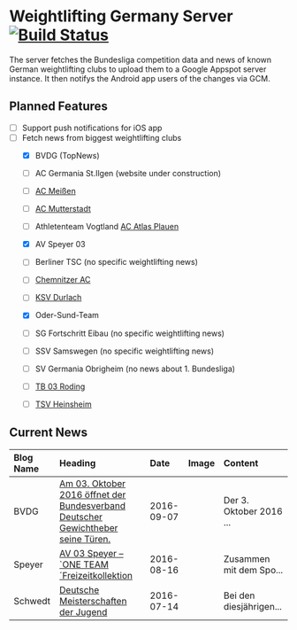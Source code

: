 # Weightlifting Germany Server [![Build Status](https://travis-ci.org/WGierke/weightlifting_germany_server.svg?branch=master)](https://travis-ci.org/WGierke/weightlifting_germany_server)

The server fetches the Bundesliga competition data and news of known German weightlifting clubs to upload them to a Google Appspot server instance.
It then notifys the Android app users of the changes via GCM.

## Planned Features
- [ ] Support push notifications for iOS app  
- [ ] Fetch news from biggest weightlifting clubs
    - [X] BVDG (TopNews)
    - [ ] AC Germania St.Ilgen (website under construction)
    - [ ] [AC Meißen](http://www.ac-meissen.de/index.php?start=1)
    - [ ] [AC Mutterstadt](http://www.ac-mutterstadt.de/index.php?start=1)
    - [ ] Athletenteam Vogtland [AC Atlas Plauen](https://acatlas.wordpress.com/)
    - [X] AV Speyer 03
    - [ ] Berliner TSC (no specific weightlifting news)
    - [ ] [Chemnitzer AC](http://chemnitzer-athletenclub.de/aktuelles/news/page/1/)
    - [ ] [KSV Durlach](http://ksvdurlach.de/news?page_n54=1)
    - [X] Oder-Sund-Team
    - [ ] SG Fortschritt Eibau (no specific weightlifting news)
    - [ ] SSV Samswegen (no specific weightlifting news)
    - [ ] SV Germania Obrigheim (no news about 1. Bundesliga)
    - [ ] [TB 03 Roding](http://www.tb03-gewichtheben.de/page/1/)
    - [ ] [TSV Heinsheim](http://gewichtheben.tsv-heinsheim.de/index.php?start=1)


## Current News

| Blog Name   | Heading                                                                                                                                                                                                  | Date       | Image   | Content                 |
|:------------|:---------------------------------------------------------------------------------------------------------------------------------------------------------------------------------------------------------|:-----------|:--------|:------------------------|
| BVDG        | [Am 03. Oktober 2016 öffnet der Bundesverband Deutscher Gewichtheber seine Türen.](http://www.german-weightlifting.de/am-03-oktober-2016-oeffnet-der-bundesverband-deutscher-gewichtheber-seine-tueren/) | 2016-09-07 |         | Der 3. Oktober 2016 ... |
| Speyer      | [AV 03 Speyer – `ONE TEAM´Freizeitkollektion](http://www.av03-speyer.de/2016/08/av-03-speyer-one-teamfreizeitkollektion/)                                                                                | 2016-08-16 |         | Zusammen mit dem Spo... |
| Schwedt     | [Deutsche Meisterschaften der Jugend](http://gewichtheben.blauweiss65-schwedt.de/?p=7331)                                                                                                                | 2016-07-14 |         | Bei den diesjährigen... |